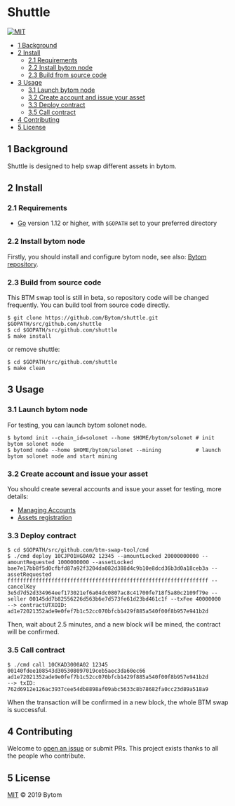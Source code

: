 Shuttle
========

[![MIT](https://img.shields.io/badge/license-MIT-brightgreen.svg)](./LICENSE)

- [1 Background](#1-background)
- [2 Install](#2-install)
  - [2.1 Requirements](#21-requirements)
  - [2.2 Install bytom node](#22-install-bytom-node)
  - [2.3 Build from source code](#23-build-from-source-code)
- [3 Usage](#3-usage)
  - [3.1 Launch bytom node](#31-launch-bytom-node)
  - [3.2 Create account and issue your asset](#32-create-account-and-issue-your-asset)
  - [3.3 Deploy contract](#33-deploy-contract)
  - [3.5 Call contract](#35-call-contract)
- [4 Contributing](#4-contributing)
- [5 License](#5-license)

## 1 Background

Shuttle is designed to help swap different assets in bytom.

## 2 Install

### 2.1 Requirements

- [Go](https://golang.org/doc/install) version 1.12 or higher, with `$GOPATH` set to your preferred directory

### 2.2 Install bytom node

Firstly, you should install and configure bytom node, see also: [Bytom repository](https://github.com/Bytom/bytom).

### 2.3 Build from source code

This BTM swap tool is still in beta, so repository code will be changed frequently. You can build tool from source code directly.

```shell
$ git clone https://github.com/Bytom/shuttle.git $GOPATH/src/github.com/shuttle
$ cd $GOPATH/src/github.com/shuttle
$ make install
```

or remove shuttle:

```shell
$ cd $GOPATH/src/github.com/shuttle
$ make clean
```

## 3 Usage

### 3.1 Launch bytom node

For testing, you can launch bytom solonet node.

```shell
$ bytomd init --chain_id=solonet --home $HOME/bytom/solonet # init bytom solonet node
$ bytomd node --home $HOME/bytom/solonet --mining           # launch bytom solonet node and start mining
```

### 3.2 Create account and issue your asset

You should create several accounts and issue your asset for testing, more details:

- [Managing Accounts](https://github.com/Bytom/bytom/wiki/Managing-Accounts)
- [Assets registration](https://github.com/Bytom/bytom/wiki/Advanced-Transaction#assets-registration)

### 3.3 Deploy contract

```shell
$ cd $GOPATH/src/github.com/btm-swap-tool/cmd
$ ./cmd deploy 10CJPO1HG0A02 12345 --amountLocked 20000000000 --amountRequested 1000000000 --assetLocked bae7e17bb8f5d0cfbfd87a92f3204da082d388d4c9b10e8dcd36b3d0a18ceb3a --assetRequested ffffffffffffffffffffffffffffffffffffffffffffffffffffffffffffffff --cancelKey 3e5d7d52d334964eef173021ef6a04dc0807ac8c41700fe718f5a80c2109f79e --seller 00145dd7b82556226d563b6e7d573fe61d23bd461c1f --txFee 40000000
--> contractUTXOID: ad1e72021352ade9e0fef7b1c52cc070bfcb1429f885a540f00f8b957e941b2d
```

Then, wait about 2.5 minutes, and a new block will be mined, the contract will be confirmed.

### 3.5 Call contract

```shell
$ ./cmd call 10CKAD3000A02 12345 00140fdee108543d305308097019ceb5aec3da60ec66 ad1e72021352ade9e0fef7b1c52cc070bfcb1429f885a540f00f8b957e941b2d
--> txID: 762d6912e126ac3937cee54db8898af09abc5633c8b78682fa0cc23d89a518a9
```

When the transaction will be confirmed in a new block, the whole BTM swap is successful.

## 4 Contributing

Welcome to [open an issue](https://github.com/Bytom/btm-swap-tool/issues/new) or submit PRs. This project exists thanks to all the people who contribute.

## 5 License

[MIT](./LICENSE) © 2019 Bytom
